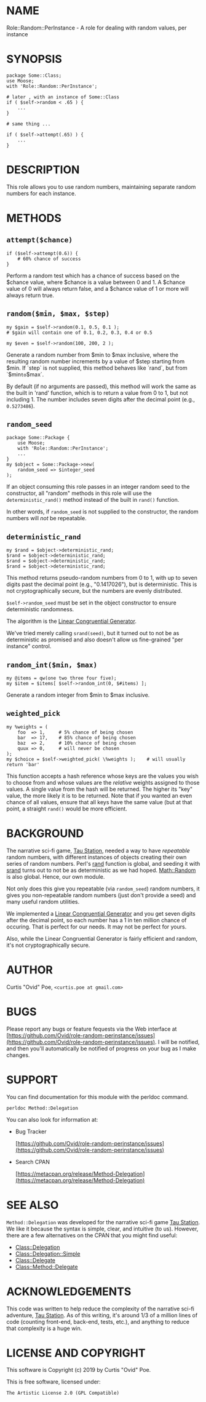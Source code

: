 # NAME

Role::Random::PerInstance - A role for dealing with random values, per instance

# SYNOPSIS

    package Some::Class;
    use Moose;
    with 'Role::Random::PerInstance';

    # later , with an instance of Some::Class
    if ( $self->random < .65 ) {
        ...
    }

    # same thing ...

    if ( $self->attempt(.65) ) {
        ...
    }

# DESCRIPTION

This role allows you to use random numbers, maintaining separate random
numbers for each instance.

# METHODS

## `attempt($chance)`

    if ($self->attempt(0.6)) {
        # 60% chance of success
    }

Perform a random test which has a chance of success based on the $chance value,
where $chance is a value between 0 and 1.  A $chance value of 0 will always
return false, and a $chance value of 1 or more will always return true.

## `random($min, $max, $step)`

    my $gain = $self->random(0.1, 0.5, 0.1 );
    # $gain will contain one of 0.1, 0.2, 0.3, 0.4 or 0.5

    my $even = $self->random(100, 200, 2 );

Generate a random number from $min to $max inclusive, where the resulting
random number increments by a value of $step starting from $min. If `step` is
not supplied, this method behaves like `rand`, but from `$min` to `$max`.

By default (if no arguments are passed), this method will work the same as the
built in 'rand' function, which is to return a value from 0 to 1, but not
including 1. The number includes seven digits after the decimal point (e.g.,
`0.5273486`).

## `random_seed`

    package Some::Package {
        use Moose;
        with 'Role::Random::PerInstance';
        ...
    }
    my $object = Some::Package->new(
        random_seed => $integer_seed
    );

If an object consuming this role passes in an integer random seed to the
constructor, all "random" methods in this role will use the
`deterministic_rand()` method instead of the built in `rand()` function.

In other words, if `random_seed` is not supplied to the constructor, the
random numbers will _not_ be repeatable.

## `deterministic_rand`

    my $rand = $object->deterministic_rand;
    $rand = $object->deterministic_rand;
    $rand = $object->deterministic_rand;
    $rand = $object->deterministic_rand;

This method returns pseudo-random numbers from 0 to 1, with up to seven digits
past the decimal point (e.g., "0.1417026"), but is deterministic. This is not
cryptographically secure, but the numbers are evenly distributed.

`$self->random_seed` must be set in the object constructor to ensure
deterministic randomness.

The algorithm is the [Linear Congruential
Generator](https://en.wikipedia.org/wiki/Linear_congruential_generator).

We've tried merely calling `srand(seed)`, but it turned out to not be as
deterministic as promised and also doesn't allow us fine-grained "per instance"
control.

## `random_int($min, $max)`

    my @items = qw(one two three four five);
    my $item = $items[ $self->random_int(0, $#items) ];

Generate a random integer from $min to $max inclusive.

## `weighted_pick`

    my %weights = (
        foo  => 1,     # 5% chance of being chosen
        bar  => 17,    # 85% chance of being chosen
        baz  => 2,     # 10% chance of being chosen
        quux => 0,     # will never be chosen
    );
    my $choice = $self->weighted_pick( \%weights );    # will usually return 'bar'

This function accepts a hash reference whose keys are the values you wish to
choose from and whose values are the _relative_ weights assigned to those
values. A single value from the hash will be returned. The higher its "key"
value, the more likely it is to be returned. Note that if you wanted an even
chance of all values, ensure that all keys have the same value (but at that
point, a straight `rand()` would be more efficient.

# BACKGROUND

The narrative sci-fi game, [Tau Station](https://taustation.space/), needed a
way to have _repeatable_ random numbers, with different instances of objects
creating their own series of random numbers. Perl's
[rand](https://perldoc.perl.org/functions/rand.html) function is global, and
seeding it with [srand](https://perldoc.perl.org/functions/srand.html) turns
out to not be as deterministic as we had hoped.
[Math::Random](https://metacpan.org/pod/Math::Random) is also global. Hence,
our own module.

Not only does this give you repeatable (via `random_seed`) random numbers, it
gives you non-repeatable random numbers (just don't provide a seed) and many
useful random utilities.

We implemented a [Linear Congruential
Generator](https://en.wikipedia.org/wiki/Linear_congruential_generator) and you
get seven digits after the decimal point, so each number has a 1 in ten
million chance of occuring. That is perfect for our needs. It may not be
perfect for yours.

Also, while the Linear Congruential Generator is fairly efficient and random,
it's not cryptographically secure.

# AUTHOR

Curtis "Ovid" Poe, `<curtis.poe at gmail.com>`

# BUGS

Please report any bugs or feature fequests via the Web interface at
[https://github.com/Ovid/role-random-perinstance/issues](https://github.com/Ovid/role-random-perinstance/issues).  I will be
notified, and then you'll automatically be notified of progress on your bug as
I make changes.

# SUPPORT

You can find documentation for this module with the perldoc command.

    perldoc Method::Delegation

You can also look for information at:

- Bug Tracker

    [https://github.com/Ovid/role-random-perinstance/issues](https://github.com/Ovid/role-random-perinstance/issues)

- Search CPAN

    [https://metacpan.org/release/Method-Delegation](https://metacpan.org/release/Method-Delegation)

# SEE ALSO

`Method::Delegation` was developed for the narrative sci-fi game [Tau
Station](https://taustation.space). We like it because the syntax is simple,
clear, and intuitive (to us). However, there are a few alternatives on the
CPAN that you might find useful:

- [Class::Delegation](https://metacpan.org/pod/Class::Delegation)
- [Class::Delegation::Simple](https://metacpan.org/pod/Class::Delegation::Simple)
- [Class::Delegate](https://metacpan.org/pod/Class::Delegate)
- [Class::Method::Delegate](https://metacpan.org/pod/Class::Method::Delegate)

# ACKNOWLEDGEMENTS

This code was written to help reduce the complexity of the narrative sci-fi
adventure, [Tau Station](https://taustation.space). As of this writing, it's
around 1/3 of a million lines of code (counting front-end, back-end, tests,
etc.), and anything to reduce that complexity is a huge win.

# LICENSE AND COPYRIGHT

This software is Copyright (c) 2019 by Curtis "Ovid" Poe.

This is free software, licensed under:

    The Artistic License 2.0 (GPL Compatible)
